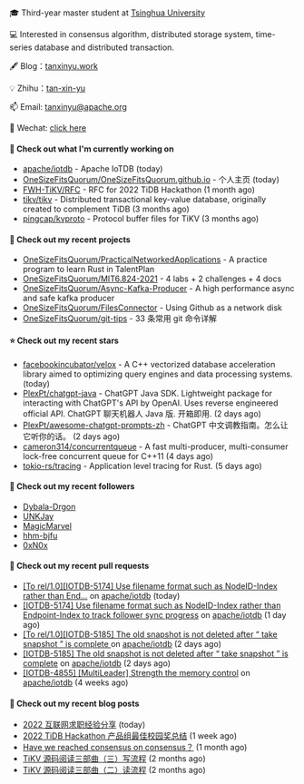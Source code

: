 🎓 Third-year master student at [Tsinghua University](https://www.tsinghua.edu.cn/)

💻 Interested in consensus algorithm, distributed storage system, time-series database and distributed transaction.

🖋 Blog：[tanxinyu.work](https://tanxinyu.work)

💡 Zhihu：[tan-xin-yu](https://www.zhihu.com/people/tan-xin-yu-22)

📫 Email: [tanxinyu@apache.org](mailto:tanxinyu@apache.org)

💬 Wechat: [click here](https://github.com/LebronAl/LebronAl/issues/1)

#### 👷 Check out what I'm currently working on

- [apache/iotdb](https://github.com/apache/iotdb) - Apache IoTDB (today)
- [OneSizeFitsQuorum/OneSizeFitsQuorum.github.io](https://github.com/OneSizeFitsQuorum/OneSizeFitsQuorum.github.io) - 个人主页 (today)
- [FWH-TiKV/RFC](https://github.com/FWH-TiKV/RFC) - RFC for 2022 TiDB Hackathon (1 month ago)
- [tikv/tikv](https://github.com/tikv/tikv) - Distributed transactional key-value database, originally created to complement TiDB (3 months ago)
- [pingcap/kvproto](https://github.com/pingcap/kvproto) - Protocol buffer files for TiKV (3 months ago)

#### 🌱 Check out my recent projects

- [OneSizeFitsQuorum/PracticalNetworkedApplications](https://github.com/OneSizeFitsQuorum/PracticalNetworkedApplications) - A practice program to learn Rust in TalentPlan
- [OneSizeFitsQuorum/MIT6.824-2021](https://github.com/OneSizeFitsQuorum/MIT6.824-2021) - 4 labs &#43; 2 challenges &#43; 4 docs
- [OneSizeFitsQuorum/Async-Kafka-Producer](https://github.com/OneSizeFitsQuorum/Async-Kafka-Producer) - A high performance async and safe kafka producer
- [OneSizeFitsQuorum/FilesConnector](https://github.com/OneSizeFitsQuorum/FilesConnector) - Using Github as a network disk
- [OneSizeFitsQuorum/git-tips](https://github.com/OneSizeFitsQuorum/git-tips) - 33 条常用 git 命令详解

#### ⭐ Check out my recent stars

- [facebookincubator/velox](https://github.com/facebookincubator/velox) - A C&#43;&#43; vectorized database acceleration library aimed to optimizing query engines and data processing systems. (today)
- [PlexPt/chatgpt-java](https://github.com/PlexPt/chatgpt-java) - ChatGPT Java SDK. Lightweight package for interacting with ChatGPT&#39;s API by OpenAI. Uses reverse engineered official API. ChatGPT 聊天机器人 Java 版. 开箱即用. (2 days ago)
- [PlexPt/awesome-chatgpt-prompts-zh](https://github.com/PlexPt/awesome-chatgpt-prompts-zh) - ChatGPT 中文调教指南。怎么让它听你的话。 (2 days ago)
- [cameron314/concurrentqueue](https://github.com/cameron314/concurrentqueue) - A fast multi-producer, multi-consumer lock-free concurrent queue for C&#43;&#43;11 (4 days ago)
- [tokio-rs/tracing](https://github.com/tokio-rs/tracing) - Application level tracing for Rust. (5 days ago)

#### 👯 Check out my recent followers

- [Dybala-Drgon](https://github.com/Dybala-Drgon)
- [UNKJay](https://github.com/UNKJay)
- [MagicMarvel](https://github.com/MagicMarvel)
- [hhm-bjfu](https://github.com/hhm-bjfu)
- [0xN0x](https://github.com/0xN0x)

#### 🔨 Check out my recent pull requests

- [[To rel/1.0][IOTDB-5174] Use filename format such as NodeID-Index rather than End…](https://github.com/apache/iotdb/pull/8468) on [apache/iotdb](https://github.com/apache/iotdb) (today)
- [[IOTDB-5174] Use filename format such as NodeID-Index rather than Endpoint-Index to track follower sync progress](https://github.com/apache/iotdb/pull/8458) on [apache/iotdb](https://github.com/apache/iotdb) (1 day ago)
- [[To rel/1.0][IOTDB-5185] The old snapshot is not deleted after “ take snapshot ” is complete ](https://github.com/apache/iotdb/pull/8429) on [apache/iotdb](https://github.com/apache/iotdb) (2 days ago)
- [[IOTDB-5185] The old snapshot is not deleted after “ take snapshot ” is complete](https://github.com/apache/iotdb/pull/8427) on [apache/iotdb](https://github.com/apache/iotdb) (2 days ago)
- [[IOTDB-4855] [MultiLeader] Strength the memory control](https://github.com/apache/iotdb/pull/8025) on [apache/iotdb](https://github.com/apache/iotdb) (4 weeks ago)

#### 📜 Check out my recent blog posts

- [2022 互联网求职经验分享](https://tanxinyu.work/2022-internet-job-hunting-experience-sharing/) (today)
- [2022 TiDB Hackathon 产品组最佳校园奖总结](https://tanxinyu.work/2022-tidb-hackathon/) (1 week ago)
- [Have we reached consensus on consensus？](https://tanxinyu.work/have-we-reached-consensus-on-consensus/) (1 month ago)
- [TiKV 源码阅读三部曲（三）写流程](https://tanxinyu.work/tikv-source-code-reading-write/) (2 months ago)
- [TiKV 源码阅读三部曲（二）读流程](https://tanxinyu.work/tikv-source-code-reading-read/) (2 months ago)
